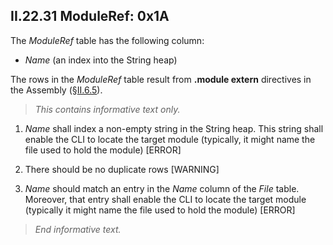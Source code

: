 ## II.22.31 ModuleRef: 0x1A

The _ModuleRef_ table has the following column:

 * _Name_ (an index into the String heap)

The rows in the _ModuleRef_ table result from **.module extern** directives in the Assembly (§[II.6.5](#todo-missing-hyperlink)).

> _This contains informative text only._

 1. _Name_ shall index a non-empty string in the String heap. This string shall enable the CLI to locate the target module (typically, it might name the file used to hold the module) \[ERROR\]

 2. There should be no duplicate rows  \[WARNING\]

 3. _Name_ should match an entry in the _Name_ column of the _File_ table. Moreover, that entry shall enable the CLI to locate the target module (typically it might name the file used to hold the module) \[ERROR\]

> _End informative text._
